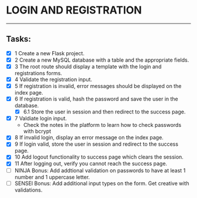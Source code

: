 # LOGIN AND REGISTRATION

***

## Tasks:

- [x] 1 Create a new Flask project.
- [x] 2 Create a new MySQL database with a table and the appropriate fields.
- [x] 3 The root route should display a template with the login and registrations forms.
- [x] 4 Validate the registration input.
- [x] 5 If registration is invalid, error messages should be displayed on the index page.
- [x] 6 If registration is valid, hash the password and save the user in the database.
    * [x] 6.1 Store the user in session and then redirect to the success page.
- [x] 7 Valdiate login input.
    - Check the notes in the platform to learn how to check passwords with bcrypt
- [x] 8 If invalid login, display an error message on the index page.
- [x] 9 If login valid, store the user in session and redirect to the success page.
- [x] 10 Add logout functionality to success page which clears the session.
- [x] 11 After logging out, verify you cannot reach the success page.
- [ ] NINJA Bonus: Add addtional validation on passwords to have at least 1 number and 1 uppercase letter.
- [ ] SENSEI Bonus: Add additional input types on the form. Get creative with validations.
